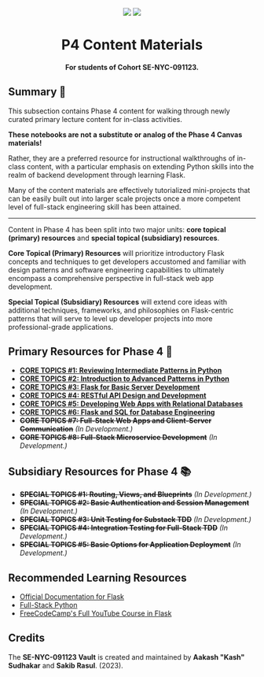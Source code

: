 <p align="center">
    <a href="https://docs.python.org/3/index.html"><img src="https://img.shields.io/badge/python-%2320232a?style=for-the-badge&logo=python&logoColor=ffdd54" /></a>
    <a href="https://jupyter.org/"><img src="https://img.shields.io/badge/flask-%2320232a.svg?style=for-the-badge&logo=flask&logoColor=23FA0F00" /></a>
</p>

<h1 align="center"><b>P4 Content Materials</b></h1>
<h4 align="center">For students of Cohort <b>SE-NYC-091123</b>.</h4>

## Summary 💬

This subsection contains Phase 4 content for walking through newly curated primary lecture content for in-class activities.

**These notebooks are not a substitute or analog of the Phase 4 Canvas materials!**

Rather, they are a preferred resource for instructional walkthroughs of in-class content, with a particular emphasis on extending Python skills into the realm of backend development through learning Flask.

Many of the content materials are effectively tutorialized mini-projects that can be easily built out into larger scale projects once a more competent level of full-stack engineering skill has been attained.

---

Content in Phase 4 has been split into two major units: **core topical (primary) resources** and **special topical (subsidiary) resources**. 

**Core Topical (Primary) Resources** will prioritize introductory Flask concepts and techniques to get developers accustomed and familiar with design patterns and software engineering capabilities to ultimately encompass a comprehensive perspective in full-stack web app development. 

**Special Topical (Subsidiary) Resources** will extend core ideas with additional techniques, frameworks, and philosophies on Flask-centric patterns that will serve to level up developer projects into more professional-grade applications. 

## Primary Resources for Phase 4 📒

- [**CORE TOPICS #1: Reviewing Intermediate Patterns in Python**](content-materials/core-topics/01-Intermediate-Python-Patterns/Reviewing-Intermediate-Patterns-In-Python.ipynb)
- [**CORE TOPICS #2: Introduction to Advanced Patterns in Python**](content-materials/core-topics/02-Advanced-Python-Patterns/Advanced-Patterns-In-Python.ipynb)
- [**CORE TOPICS #3: Flask for Basic Server Development**](content-materials/core-topics/03-Basic-Server-Development/)
- [**CORE TOPICS #4: RESTful API Design and Development**](content-materials/core-topics/04-RESTful-API-Development/)
- [**CORE TOPICS #5: Developing Web Apps with Relational Databases**](content-materials/core-topics/05-Web-App-Relational-Databases/)
- [**CORE TOPICS #6: Flask and SQL for Database Engineering**](content-materials/core-topics/06-Flask-SQL-Database-Engineering/)
- ~~**CORE TOPICS #7: Full-Stack Web Apps and Client-Server Communication**~~ _(In Development.)_
- ~~**CORE TOPICS #8: Full-Stack Microservice Development**~~ _(In Development.)_

## Subsidiary Resources for Phase 4 📚

- ~~**SPECIAL TOPICS #1: Routing, Views, and Blueprints**~~ _(In Development.)_
- ~~**SPECIAL TOPICS #2: Basic Authentication and Session Management**~~ _(In Development.)_
- ~~**SPECIAL TOPICS #3: Unit Testing for Substack TDD**~~ _(In Development.)_
- ~~**SPECIAL TOPICS #4: Integration Testing for Full-Stack TDD**~~ _(In Development.)_
- ~~**SPECIAL TOPICS #5: Basic Options for Application Deployment**~~ _(In Development.)_

## Recommended Learning Resources

- [Official Documentation for Flask](https://flask.palletsprojects.com/en/3.0.x/)
- [Full-Stack Python](https://www.fullstackpython.com/)
- [FreeCodeCamp's Full YouTube Course in Flask](https://www.youtube.com/watch?v=Qr4QMBUPxWo)

## Credits

The **SE-NYC-091123 Vault** is created and maintained by **Aakash "Kash" Sudhakar** and **Sakib Rasul**. (2023). 